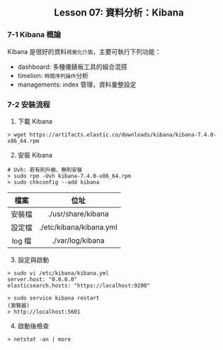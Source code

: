 <h2 align="center">Lesson 07: 資料分析：Kibana</h2>

### 7-1 Kibana 概論
Kibana 是很好的資料`視覺化介面`，主要可執行下列功能：<br>
- dashboard: 多種儀錶板工具的組合混搭
- timelion: `時間序列操作`分析
- managements: index 管理，資料彙整設定

### 7-2 安裝流程
1. 下載 Kibana
```
> wget https://artifacts.elastic.co/downloads/kibana/kibana-7.4.0-x86_64.rpm
```

2. 安裝 Kibana
```
# Uvh: 若有則升級、無則安裝
> sudo rpm -Uvh kibana-7.4.0-x86_64.rpm
> sudo chkconfig --add kibana
```
| 檔案 | 位址 |
| :---: | :---: |
| 安裝檔 | ./usr/share/kibana |
| 設定檔 | ./etc/kibana/kibana.yml |
| log 檔 | ./var/log/kibana |
  
3. 設定與啟動
```
> sudo vi /etc/kibana/kibana.yml
server.host: "0.0.0.0"
elasticsearch.hosts: "https://localhost:9200"

> sudo service kibana restart
(瀏覽器)
> http://localhost:5601
```

4. 啟動後檢查
```
> netstat -an | more
```
